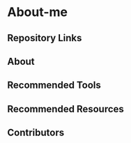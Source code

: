 # About-me

## Repository Links

## About

## Recommended Tools

## Recommended Resources

## Contributors

